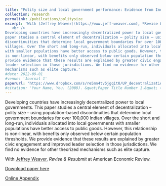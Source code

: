 ```yaml
---
title: "Polity size and local government performance: Evidence from India"
collection: research
permalink: /pubilcations/politysize
excerpt: 'With [Jeffrey Weaver](https://www.jeff-weaver.com), *Revise & Resubmit* at American Economic Review. <br />
   <br />
Developing countries have increasingly decentralized power to local governments. This
paper studies a central element of decentralization – polity size – using population-based
discontinuities that determine local government boundaries for over 100,000 Indian
villages. Over the short and long-run, individuals allocated into local governments
with smaller populations have better access to public goods. However, this relationship
is non-linear, with benefits only observed below certain population thresholds. We
provide evidence that these results are explained by greater civic engagement and improved
leader selection in those jurisdictions. We find no evidence for other theorized
mechanisms such as elite capture.'
#date: 2022-09-01
#venue: 'Journal 1'
paperurl: 'https://www.dropbox.com/s/re5mn4tv5jgq1t0/UP_decentralization_small.pdf?dl=0)'
#citation: 'Your Name, You. (2009). &quot;Paper Title Number 1.&quot; <i>Journal 1</i>. 1(1).'
---
```


Developing countries have increasingly decentralized power to local governments. This
paper studies a central element of decentralization – polity size – using population-based
discontinuities that determine local government boundaries for over 100,000 Indian
villages. Over the short and long-run, individuals allocated into local governments
with smaller populations have better access to public goods. However, this relationship
is non-linear, with benefits only observed below certain population thresholds. We
provide evidence that these results are explained by greater civic engagement and improved
leader selection in those jurisdictions. We find no evidence for other theorized
mechanisms such as elite capture.

With [Jeffrey Weaver](https://www.jeff-weaver.com), *Revise & Resubmit* at American Economic Review. 

[Download paper here](https://www.dropbox.com/s/re5mn4tv5jgq1t0/UP_decentralization_small.pdf?dl=0)

[Online Appendix](https://www.dropbox.com/s/kkppgs8vm80wqc0/online_appendix.pdf?dl=0)

